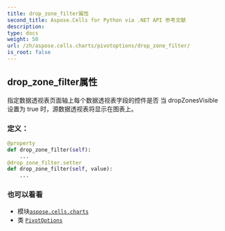 ```yaml
---
title: drop_zone_filter属性
second_title: Aspose.Cells for Python via .NET API 参考文献
description:
type: docs
weight: 50
url: /zh/aspose.cells.charts/pivotoptions/drop_zone_filter/
is_root: false
---
```

## drop_zone_filter属性

指定数据透视表页面轴上每个数据透视表字段的控件是否
当 dropZonesVisible 设置为 true 时，源数据透视表将显示在图表上。
### 定义：
```python
@property
def drop_zone_filter(self):
    ...
@drop_zone_filter.setter
def drop_zone_filter(self, value):
    ...
```

### 也可以看看
* 模块[`aspose.cells.charts`](../../)
* 类 [`PivotOptions`](/cells/python-net/zh/aspose.cells.charts/pivotoptions)

